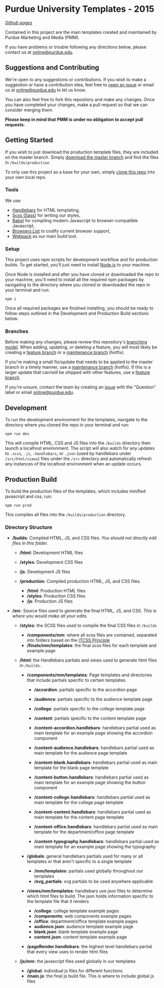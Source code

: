 # Purdue University Templates - 2015
*[Github pages](https://purduemarketingandmedia.github.io/purdueTemplates-2015/builds/production/html/mm/templates/audience.html)* 

Contained in this project are the main templates created and maintained by Purdue Marketing and Media (PMM).

If you have problems or trouble following any directions below, please contact us at [online@purdue.edu](mailto:online@purdue.edu).

## Suggestions and Contributing
We're open to any suggestions or contributions. If you wish to make a suggestion or have a contribution idea, feel free to [open an issue](https://github.com/PurdueMarketingAndMedia/purdueTemplates-2015/issues/new) or email us at [online@purdue.edu](mailto:online@purdue.edu) to let us know.

You can also feel free to fork this repository and make any changes. Once you have completed your changes, make a pull request so that we can consider merging them.

**Please keep in mind that PMM is under no obligation to accept pull requests.**

## Getting Started

If you wish to just download the production template files, they are included on the master branch. Simply [download the master branch](https://github.com/PurdueMarketingAndMedia/purdueTemplates-2015/archive/master.zip) and find the files in `/builds/production`

To only use this project as a base for your own, simply [clone this repo](https://help.github.com/articles/cloning-a-repository/) into your own local repo.

### Tools

We use:

- [Handlebars](https://handlebarsjs.com/) for HTML templating, 
- [Scss (Sass)](https://sass-lang.com/) for writing our styles, 
- [Babel](https://babeljs.io/) for compiling modern Javascript to browser-compatible Javascript, 
- [Browsers List](https://github.com/browserslist/browserslist) to codify current browser support,
- [Webpack](https://webpack.js.org/) as our main build tool.

### Setup
This project uses npm scripts for development workflow and for production builds. To get started, you'll just need to install [Node.js](https://nodejs.org/en/download/) to your machine.

Once Node is installed and after you have cloned or downloaded the repo to your machine, you'll need to install all the required npm packages by navigating to the directory where you cloned or downloaded the repo in your terminal and run:

```
npm i
```

Once all required packages are finished installing, you should be ready to follow steps outlined in the Development and Production Build sections below.

### Branches

Before making any changes, please review this repository's [branching model](https://github.com/PurdueMarketingAndMedia/purdueTemplates-2015/wiki/Branching-Model). When adding, updating, or deleting a feature, you will most likely be creating a [feature branch](https://github.com/PurdueMarketingAndMedia/purdueTemplates-2015/wiki/Feature-Branches) or a [maintenance branch](https://github.com/PurdueMarketingAndMedia/purdueTemplates-2015/wiki/Maintenance-Branches) (hotfix).

If you're making a small fix/update that needs to be applied to the master branch in a timely manner, use a [maintenance branch](https://github.com/PurdueMarketingAndMedia/purdueTemplates-2015/wiki/Maintenance-Branches) (hotfix). If this is a larger update that can/will be shipped with other features, use a [feature branch](https://github.com/PurdueMarketingAndMedia/purdueTemplates-2015/wiki/Feature-Branches).

If you're unsure, contact the team by creating an [issue](https://github.com/PurdueMarketingAndMedia/purdueTemplates-2015/issues) with the "Question" label or email [online@purdue.edu](mailto:online@purdue.edu).

## Development

To run the development environment for the templates, navigate to the directory where you cloned the repo in your terminal and run:

```
npm run dev
```

This will compile HTML, CSS and JS files into the `/builds` directory then launch a localhost environment. The script will also watch for any updates to `.scss`, `.js`, `.handlebars`, or `.json` (used by handlebars under `/src/html/views`) files under the `/src` directory and automatically refresh any instances of the localhost environment when an update occurs.

## Production Build

To build the production files of the templates, which includes minified javascript and css, run:

```
npm run prod
```

This compiles all files into the `/builds/production` directory.

### Directory Structure

- **/builds**: Compiled HTML, JS, and CSS files. _You should not directly edit files in this folder._

	- **/html**: Development HTML files
	- **/styles**: Development CSS files
	- **/js**: Development JS files

	- **/production**: Compiled production HTML, JS, and CSS files.

		- **/html**: Production HTML files
		- **/styles**: Production CSS files
		- **/js**: Production JS files

-  **/src**: Source files used to generate the final HTML, JS, and CSS. _This is where you would make all your edits._

	- **/styles**: the SCSS files used to compile the final CSS files in `/builds`

		- **/components/mm**: where all scss files are contained, separated into folders based on the [ITCSS Principle](https://www.xfive.co/blog/itcss-scalable-maintainable-css-architecture/)
		- **/finals/mm/templates**: the final scss files for each template and example page

	- **/html**: the Handlebars partials and views used to generate html files in `/builds`.

		- **/components/mm/templates**: Page templates and directories that include partials specific to certain templates.

			- **/accordion**: partials specific to the accordion page
			- **/audience**: partials specific to the audience template page
			- **/college**: partials specific to the college template page
			- **/content**: partials specific to the content template page

			- **/content-accordion.handlebars**: handlebars partial used as main template for an example page showing the accordion component
			- **/content-audience.handlebars**: handlebars partial used as main template for the audience page template
			- **/content-blank.handlebars**: handlebars partial used as main template for the blank page template
			- **/content-button.handlebars**: handlebars partial used as main template for an example page showing the button component
			- **/content-college.handlebars**: handlebars partial used as main template for the college page template
			- **/content-content.handlebars**: handlebars partial used as main template for the content page template
			- **/content-office.handlebars**: handlebars partial used as main template for the department/office page template
			- **/content-typography.handlebars**: handlebars partial used as main template for an example page showing the typography

		- **/globals**: general handlebars partials used for many or all templates or that aren't specific to a single template

			- **/mm/templates**: partials used globally throughout our templates
			- **/svg_partials**: svg partials to be used anywhere applicable

		- **/views/mm/templates**: handlebars use json files to determine which html files to build. The json holds information specific to the template file that it renders
			- **/college**: college template example pages
			- **/components**: web components example pages
			- **/office**: department/office template example pages
			- **audience.json**: audience template example page
			- **blank.json**: blank template example page
			- **content.json**: content template example page
		
		- **/pageRender.handlebars**: the highest level handlebars partial that every view uses to render html files

	- **/js/mm**: the javascript files used globally in our templates
		
		- **/global**: individual js files for different functions
		- **/main.js**: the final js build file. This is where to include global js files

